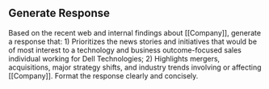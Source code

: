 ## Generate Response
Based on the recent web and internal findings about [[Company]], generate a response that: 1) Prioritizes the news stories and initiatives that would be of most interest to a technology and business outcome-focused sales individual working for Dell Technologies; 2) Highlights mergers, acquisitions, major strategy shifts, and industry trends involving or affecting [[Company]]. Format the response clearly and concisely.